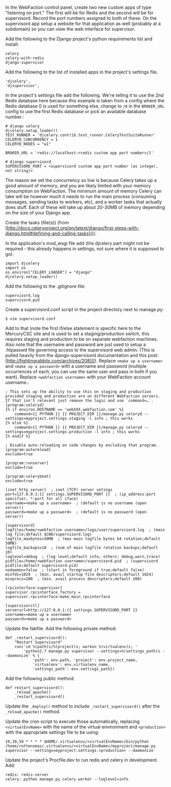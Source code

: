 In the WebFaction control panel, create two new custom apps of type "listening on port." The first will be for Redis and the second will be for supervisord. Record the port numbers assigned to both of these. On the supervisord app setup a website for that application as well (probably at a subdomain) so you can view the web interface for supervisor.

Add the following to the Django project's python requirements list and install:

    celery
    celery-with-redis
    django-supervisor

Add the following to the list of installed apps in the project's settings file.

    'djcelery',
    'djsupervisor',

In the project's settings file add the following. We're telling it to use the 2nd Redis database here because this example is taken from a config where the Redis database 0 is used for something else, change to `/0` in the `BROKER_URL` config to use the first Redis database or pick an available database number.:

    # django celery
    djcelery.setup_loader()
    TEST_RUNNER = 'djcelery.contrib.test_runner.CeleryTestSuiteRunner'
    CELERYD_CONCURRENCY = 1
    CELERYD_NODES = "w1"

    BROKER_URL = 'redis://localhost:<redis custom app port number>/1'

    # django supervisord
    SUPERVISORD_PORT = <supervisord custom app port number (as integer, not string)>

The reason we set the concurrency so low is because Celery takes up a good amount of memory, and you are likely limited with your memory consumption on WebFaction. The minimum amount of memory Celery can take will be however much it needs to run the main process (consuming messages, sending tasks to workers, etc), and a worker tasks that actually does stuff. Each of these will take up about 20-30MB of memory depending on the size of your Django app.

Create the tasks (file(s)) (from [http://docs.celeryproject.org/en/latest/django/first-steps-with-django.html#defining-and-calling-tasks]()).

In the application's mod_wsgi file add (the djcelery part might not be required - this already happens in settings, not sure where it is supposed to go):

    import djcelery
    import os
    os.environ["CELERY_LOADER"] = "django"
    djcelery.setup_loader()

Add the following to the .gitignore file:

    supervisord.log
    supervisord.pid

Create a supervisord.conf script in the project directory next to manage.py:

    $ vim supervisord.conf

Add to that (note the first if/else statement is specific here to the MercuryCSC site and is used to set a staging/production switch, this requires staging and production to be on separate webfaction machines. Also note that the username and password are just used to setup a .htpasswd file governing access to the supervisord web admin. (This is pulled heavily from the django-supervisord documentation and this post: [http://fightingrabbits.com/archives/208]()). Replace `<make up a username>` and `<make up a password>` with a username and password (multiple occurrences of each, you can use the same user and pass in both if you want). Replace `<webfaction username>` with your WebFaction account username.:

    ; This sets up the ability to use this on staging and production provided staging and production are on different WebFaction servers. If that isn't relevant just remove the logic and use `command=…`.
    [program:celeryd]
    {% if environ.HOSTNAME == 'webXXX.webfaction.com' %}
        command={{ PYTHON }} {{ PROJECT_DIR }}/manage.py celeryd --settings=myproject.settings.staging -l info ; this works
    {% else %}
        command={{ PYTHON }} {{ PROJECT_DIR }}/manage.py celeryd --settings=myproject.settings.production -l info ; this works
    {% endif %}

    ; Disable auto-reloading on code changes by excluding that program.
    [program:autoreload]
    exclude=true

    [program:runserver]
    exclude=true

    [program:celerybeat]
    exclude=true

    [inet_http_server]  ; inet (TCP) server setings
    port=127.0.0.1:{{ settings.SUPERVISORD_PORT }}  ; (ip_address:port specifier, *:port for all iface)
    username=<make up a username>  ; (default is no username (open server))
    password=<make up a password>  ; (default is no password (open server))
 
    [supervisord]
    logfile=/home/<webfaction username>/logs/user/supervisord.log  ; (main log file;default $CWD/supervisord.log)
    logfile_maxbytes=50MB  ; (max main logfile bytes b4 rotation;default 50MB)
    logfile_backups=10  ; (num of main logfile rotation backups;default 10)
    loglevel=debug  ; (log level;default info; others: debug,warn,trace)
    pidfile=/home/<webfaction username>/supervisord.pid  ; (supervisord pidfile;default supervisord.pid)
    nodaemon=false  ; (start in foreground if true;default false)
    minfds=1024  ; (min. avail startup file descriptors;default 1024)
    minprocs=200  ; (min. avail process descriptors;default 200)
 
    [rpcinterface:supervisor]
    supervisor.rpcinterface_factory = supervisor.rpcinterface:make_main_rpcinterface
 
    [supervisorctl]
    serverurl=http://127.0.0.1:{{ settings.SUPERVISORD_PORT }}
    username=<make up a username>
    password=<make up a password>

Update the fabfile. Add the following private method:

    def _restart_supervisord():
        "Restart Supervisord"
        run('cd %(path)s/%(project)s; workon %(virtualenv)s; '
            'python2.7 manage.py supervisor --settings=%(settings_path)s --daemonize' % {
                'path': env.path, 'project': env.project_name,
                'virtualenv': env.virtualenv_name,
                'settings_path': env.settings_path})

Add the following public method:

    def restart_supervisord():
        _reload_apache()
        _restart_supervisord()

Update the `_deploy()` method to include `_restart_supervisord()` after the `_reload_apache()` method.

Update the cron script to execute those automatically, replacing `<virtualEnvName>` with the name of the virtual environment and `<production>` with the appropriate settings file to be using:

    19,39,59 * * * * $HOME/.virtualenvs/<virtualEnvName>/bin/python /home/rottenxmas/.virtualenvs/<virtualEnvName>/myproject/manage.py supervisor --settings=myproject.settings.<production> --daemonize

Update the project's Procfile.dev to run redis and celery in development. Add:

    redis: redis-server
    celery: python manage.py celery worker --loglevel=info